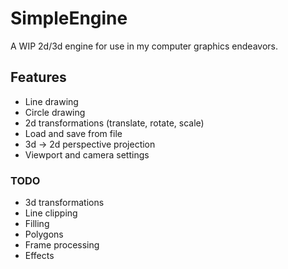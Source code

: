 # SimpleEngine
A WIP 2d/3d engine for use in my computer graphics endeavors.

## Features
* Line drawing
* Circle drawing
* 2d transformations (translate, rotate, scale)
* Load and save from file
* 3d -> 2d perspective projection
* Viewport and camera settings

### TODO
* 3d transformations
* Line clipping
* Filling
* Polygons
* Frame processing
* Effects

